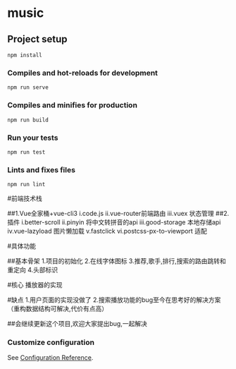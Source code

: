 # music

## Project setup
```
npm install
```

### Compiles and hot-reloads for development
```
npm run serve
```

### Compiles and minifies for production
```
npm run build
```

### Run your tests
```
npm run test
```

### Lints and fixes files
```
npm run lint
```
#前端技术栈

##1.Vue全家桶+vue-cli3
  i.code.js
  ii.vue-router前端路由
  iii.vuex 状态管理
##2.插件
i.better-scroll
ii.pinyin 将中文转拼音的api
iii.good-storage 本地存储api
iv.vue-lazyload 图片懒加载
v.fastclick
vi.postcss-px-to-viewport 适配
 
#具体功能

##基本骨架
  1.项目的初始化
  2.在线字体图标
  3.推荐,歌手,排行,搜索的路由跳转和重定向
  4.头部标识
  
#核心
   播放器的实现
   
#缺点
 1.用户页面的实现没做了
 2.搜索播放功能的bug至今在思考好的解决方案（重构数据结构可解决,代价有点高）
 
 
 ##会继续更新这个项目,欢迎大家提出bug,一起解决
   

 
  

### Customize configuration
See [Configuration Reference](https://cli.vuejs.org/config/).
